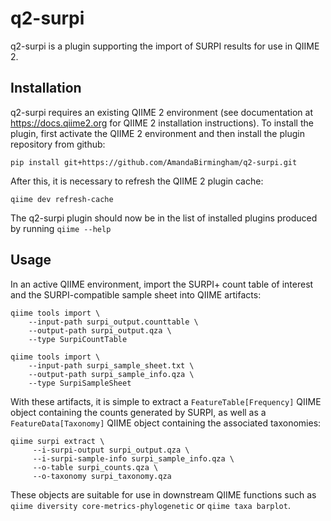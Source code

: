 # q2-surpi

q2-surpi is a plugin supporting the import of SURPI results for use in QIIME 2.

## Installation

q2-surpi requires an existing QIIME 2 environment (see documentation at
https://docs.qiime2.org for QIIME 2 installation instructions).  To install 
the plugin, first activate the QIIME 2 environment and then install the 
plugin repository from github:

```
pip install git+https://github.com/AmandaBirmingham/q2-surpi.git
```

After this, it is necessary to refresh the QIIME 2 plugin cache:

```
qiime dev refresh-cache
```

The q2-surpi plugin should now be in the list of installed plugins produced
by running `qiime --help`

## Usage

In an active QIIME environment, import the SURPI+ count table of interest and 
the SURPI-compatible sample sheet into QIIME artifacts:
```
qiime tools import \
    --input-path surpi_output.counttable \
    --output-path surpi_output.qza \
    --type SurpiCountTable

qiime tools import \
    --input-path surpi_sample_sheet.txt \
    --output-path surpi_sample_info.qza \
    --type SurpiSampleSheet
```

With these artifacts, it is simple to extract a `FeatureTable[Frequency]` 
QIIME object containing the counts generated by SURPI, as well as a 
`FeatureData[Taxonomy]` QIIME object containing the associated taxonomies:

```
qiime surpi extract \
     --i-surpi-output surpi_output.qza \
     --i-surpi-sample-info surpi_sample_info.qza \
     --o-table surpi_counts.qza \
     --o-taxonomy surpi_taxonomy.qza
```

These objects are suitable for use in downstream QIIME functions such as 
`qiime diversity core-metrics-phylogenetic` or `qiime taxa barplot`.